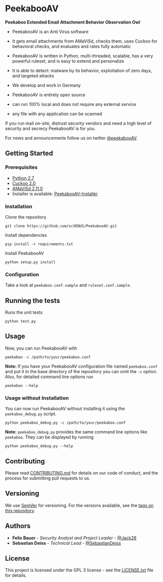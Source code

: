 # PeekabooAV #

**Peekaboo Extended Email Attachment Behavior Observation Owl**

* PeekabooAV is an Anti Virus software
* It gets email attachments from AMaViSd, checks them, uses Cuckoo for behavioral checks, and evaluates and rates fully automatic
* PeekabooAV is written in Python, multi-threaded, scalable, has a very powerful ruleset, and is easy to extend and personalize
* It is able to detect: malware by its behavior, exploitation of zero days, and targeted attacks

* We develop and work in Germany
* PeekabooAV is entirely open source
* can run 100% local and does not require any external service
* any file with any application can be scanned

If you run mail on-site, distrust security vendors and need a high level of security and secrecy
PeekabooAV is for you.

For news and announcements follow us on twitter [@peekabooAV](https://twitter.com/peekabooav).



## Getting Started ##

### Prerequisites ####

* [Python 2.7](https://www.python.org/downloads/)
* [Cuckoo 2.0](https://github.com/cuckoosandbox/cuckoo)
* [AMaViSd 2.11.0](https://www.ijs.si/software/amavisd/)
* Installer is available: [PeekabooAV-Installer](https://github.com/scVENUS/PeekabooAV-Installer)


### Installation ###

Clone the repository
```shell
git clone https://github.com/scVENUS/PeekabooAV.git
```

Install dependencies
```shell
pip install -r requirements.txt
```

Install PeekabooAV
```shell
python setup.py install
```

### Configuration ###
Take a look at ``peekaboo.conf.sample`` and ``ruleset.conf.sample``.


## Running the tests ##

Runs the unit tests
```shell
python test.py 
```


## Usage ##

Now, you can run PeekabooAV with
```shell
peekaboo -c /path/to/your/peekaboo.conf
```

**Note:** If you have your PeekabooAV configuration file named ``peekaboo.conf``
and put it in the base directory of the repository you can omit the ``-c`` option.  
Also, for detailed command line options run
```shell
peekaboo --help
```

### Usage without Installation ###

You can now run PeekabooAV without installing it using the ``peekaboo_debug.py`` script.
```shell
python peekaboo_debug.py -c /path/to/your/peekaboo.conf
```

**Note:** ``peekaboo_debug.py`` provides the same command line options like ``peekaboo``.
They can be displayed by running

```shell
python peekaboo_debug.py --help
```


## Contributing ##
Please read [CONTRIBUTING.md](CONTRIBUTING.md) for details on our code of conduct, and the process for submitting pull requests to us.


## Versioning ##

We use [SemVer](http://semver.org/) for versioning. For the versions available,
see the [tags on this repository](https://github.com/scVENUS/PeekabooAV/releases).

## Authors ##

* **Felix Bauer** - *Security Analyst and Project Leader* - [@Jack28](https://github.com/Jack28)
* **Sebastian Deiss** - *Technical Lead* - [@SebastianDeiss](https://github.com/SebastianDeiss)

## License ##

This project is licensed under the GPL 3 license - see the [LICENSE.txt](LICENSE.txt) file for details.
